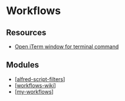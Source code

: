 # Workflows

Resources
---

- [Open iTerm window for terminal command][1]

<!-- Links -->
[1]: https://gist.github.com/jtiala/6a82d12de43f68c8c8295d1147fd2957

Modules
---

- [[alfred-script-filters]]
- [[workflows-wiki]]
- [[my-workflows]]

[//begin]: # "Autogenerated link references for markdown compatibility"
[alfred-script-filters]: alfred-script-filters.md "Alfred Script Filters"
[workflows-wiki]: wiki/workflows-wiki.md "Workflows Wiki"
[my-workflows]: my-workflows/my-workflows.md "My Workflows"
[//end]: # "Autogenerated link references"
